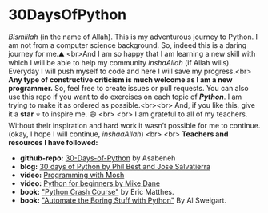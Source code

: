 # 30DaysOfPython
*Bismiilah* (in the name of Allah). This is my adventurous journey to Python. I am not from a computer science background. So, indeed this is a daring journey for me.:mountain:
<br\>And I am so happy that I am learning a new skill with which I will be able to help my community *inshaAllah* (if Allah wills). Everyday I will push myself to code and here I will save my progress.<br\>
**Any type of constructive criticism is much welcome as I am a new programmer.** So, feel free to create issues or pull requests. You can also use this repo if you want to do exercises on each topic of ***Python***. I am trying to make it as ordered as possible.<br\><br\>
And, if you like this, give it a **star** :star: to inspire me. :smile: <br\>
<br\>
I am grateful to all of my teachers. Without their inspiration and hard work it wasn’t possible for me to continue. (okay, I hope I will continue, *inshaaAllah*) <br\> <br\>
**Teachers and resources I have followed:**

- **github-repo:** [30-Days-of-Python](https://github.com/Asabeneh/30-Days-Of-Python) by Asabeneh
- **blog:** [30 days of Python by Phil Best and Jose Salvatierra](https://blog.tecladocode.com/)
- **video:** [Programming with Mosh](https://youtu.be/_uQrJ0TkZlc)
- **video:** [Python for beginners by Mike Dane](https://youtu.be/rfscVS0vtbw)
- **book:** ["Python Crash Course"](https://ehmatthes.github.io/pcc/) by Eric Matthes.
- **book:** ["Automate the Boring Stuff with Python"](https://automatetheboringstuff.com/) By Al Sweigart.

